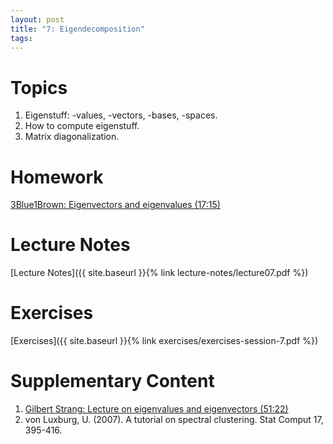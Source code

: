 ```yaml
---
layout: post
title: "7: Eigendecomposition"
tags:
---
```


# Topics

1. Eigenstuff: -values, -vectors, -bases, -spaces.
2. How to compute eigenstuff.
3. Matrix diagonalization.

# Homework

[3Blue1Brown: Eigenvectors and eigenvalues (17:15)](https://www.youtube.com/watch?v=PFDu9oVAE-g)

# Lecture Notes

[Lecture Notes]({{ site.baseurl }}{% link lecture-notes/lecture07.pdf  %})

# Exercises

[Exercises]({{ site.baseurl }}{% link exercises/exercises-session-7.pdf  %})

# Supplementary Content

<!-- 1. [Last year's notes]({{ site.baseurl }}{% link docs/session-8.pdf  %}) -->
1. [Gilbert Strang: Lecture on eigenvalues and eigenvectors (51:22)](https://www.youtube.com/watch?v=cdZnhQjJu4I)
2. von Luxburg, U. (2007). A tutorial on spectral clustering. Stat Comput 17, 395-416.

